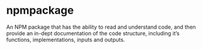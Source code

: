# npmpackage

An NPM package that has the ability to read and understand code, and then provide an in-dept documentation of the code structure, including it’s functions, implementations, inputs and outputs. 
